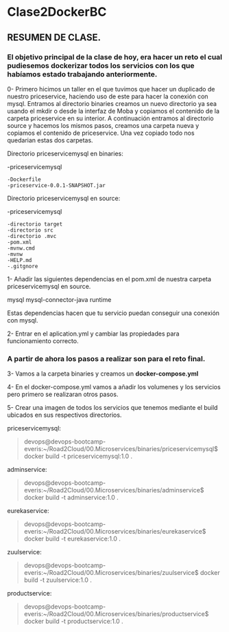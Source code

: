 # Clase2DockerBC

## RESUMEN DE CLASE.


### El objetivo principal de la clase de hoy, era hacer un reto el cual pudiesemos dockerizar todos los servicios con los que habíamos estado trabajando anteriormente.

0- Primero hicimos un taller en el que tuvimos que hacer un duplicado de nuestro priceservice, haciendo uso de este para hacer la conexión con mysql.
  Entramos al directorio binaries creamos un nuevo directorio ya sea usando el mkdir o desde la interfaz de Moba y copiamos el contenido de la carpeta priceservice en
  su interior. A continuación entramos al directorio source y hacemos los mismos pasos, creamos una carpeta nueva y copiamos el contenido de priceservice.
  Una vez copiado todo nos quedarian estas dos carpetas.
  
  
  Directorio priceservicemysql en binaries:
  
  
  -priceservicemysql


    -Dockerfile
    -priceservice-0.0.1-SNAPSHOT.jar
    
    
 Directorio priceservicemysql en source:
 
 
 -priceservicemysql
 
 
    -directorio target
    -directorio src
    -directorio .mvc
    -pom.xml
    -mvnw.cmd
    -mvnw
    -HELP.md
    -.gitgnore


1- Añadir las siguientes dependencias en el pom.xml de nuestra carpeta priceservicemysql en source.
 
 
  <dependency>
  <groupId>mysql</groupId>
  <artifactId>mysql-connector-java</artifactId>
  <scope>runtime</scope>
  </dependency>
  
  Estas dependencias hacen que tu servicio puedan conseguir una conexión con mysql.
  
  
 2- Entrar en el aplication.yml y cambiar las propiedades para funcionamiento correcto.
 
 ### A partir de ahora los pasos a realizar son para el reto final.
 
 3- Vamos a la carpeta binaries y creamos un **docker-compose.yml**
 
 4- En el docker-compose.yml vamos a añadir los volumenes y los servicios pero primero se realizaran otros pasos.
 
 5- Crear una imagen de todos los servicios que tenemos mediante el build ubicados en sus respectivos directorios.
 
 priceservicemysql:
 > devops@devops-bootcamp-everis:~/Road2Cloud/00.Microservices/binaries/priceservicemysql$  docker build -t priceservicemysql:1.0 .

 adminservice:
 > devops@devops-bootcamp-everis:~/Road2Cloud/00.Microservices/binaries/adminservice$ docker build -t adminservice:1.0 .

 eurekaservice:
 > devops@devops-bootcamp-everis:~/Road2Cloud/00.Microservices/binaries/eurekaservice$ docker build -t eurekaservice:1.0 .

 zuulservice:
 > devops@devops-bootcamp-everis:~/Road2Cloud/00.Microservices/binaries/zuulservice$ docker build -t zuulservice:1.0 .

 productservice:
 > devops@devops-bootcamp-everis:~/Road2Cloud/00.Microservices/binaries/productservice$ docker build -t productservice:1.0 .



